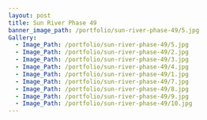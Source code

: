 ```yaml
---
layout: post
title: Sun River Phase 49
banner_image_path: /portfolio/sun-river-phase-49/5.jpg
Gallery:
  - Image_Path: /portfolio/sun-river-phase-49/5.jpg
  - Image_Path: /portfolio/sun-river-phase-49/2.jpg
  - Image_Path: /portfolio/sun-river-phase-49/3.jpg
  - Image_Path: /portfolio/sun-river-phase-49/4.jpg
  - Image_Path: /portfolio/sun-river-phase-49/1.jpg
  - Image_Path: /portfolio/sun-river-phase-49/7.jpg
  - Image_Path: /portfolio/sun-river-phase-49/8.jpg
  - Image_Path: /portfolio/sun-river-phase-49/9.jpg
  - Image_Path: /portfolio/sun-river-phase-49/10.jpg
---
```



<!--Block walls and wrought iron we did for Sun River, Phase 49.-->
